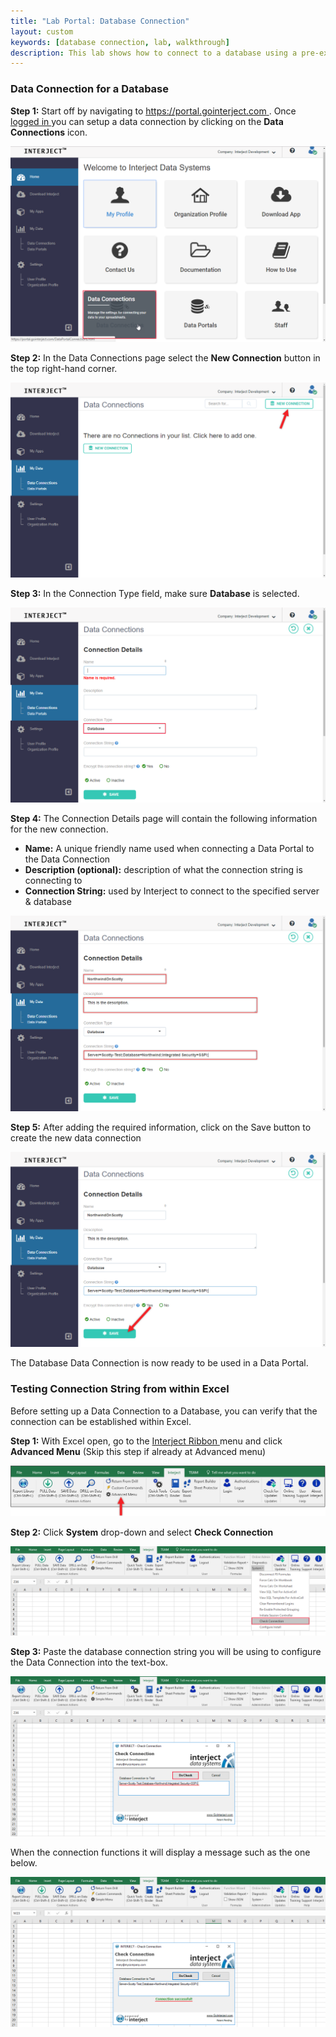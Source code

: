 ```yaml
---
title: "Lab Portal: Database Connection"
layout: custom
keywords: [database connection, lab, walkthrough]
description: This lab shows how to connect to a database using a pre-existing dataportal.
---
```


###  Data Connection for a Database 

**Step 1:** Start off by navigating to [ https://portal.gointerject.com ](https://portal.gointerject.com). Once [ logged in ](/wPortal/Logging-In-to-Website-Portal.html) you can setup a data connection by clicking on the **Data Connections** icon. 

![](/images/Database/01.png)

**Step 2:** In the Data Connections page select the **New Connection** button in the top right-hand corner. 

![](/images/Database/02.png)

**Step 3:** In the Connection Type field, make sure **Database** is selected. 

![](/images/Database/03.png)

**Step 4:** The Connection Details page will contain the following information for the new connection. 

  * **Name:** A unique friendly name used when connecting a Data Portal to the Data Connection 
  * **Description (optional):** description of what the connection string is connecting to 
  * **Connection String:** used by Interject to connect to the specified server  & database 

![](/images/Database/04.png)

**Step 5:** After adding the required information, click on the Save button to create the new data connection 

![](/images/Database/05.png)

The Database Data Connection is now ready to be used in a Data Portal. 

###  Testing Connection String from within Excel 

Before setting up a Data Connection to a Database, you can verify that the connection can be established within Excel. 

**Step 1:** With Excel open, go to the [ Interject Ribbon ](/wGetStarted/Interject-Ribbon-Menu-Items.html) menu and click **Advanced Menu** (Skip this step if already at Advanced menu) 

![](/images/Database/06.png)

**Step 2:** Click **System** drop-down and select **Check Connection**

![](/images/Database/07.png)

**Step 3:** Paste the database connection string you will be using to configure the Data Connection into the text-box. 

![](/images/Database/08.png)

When the connection functions it will display a message such as the one below. 

![](/images/Database/09.png)

<br>

